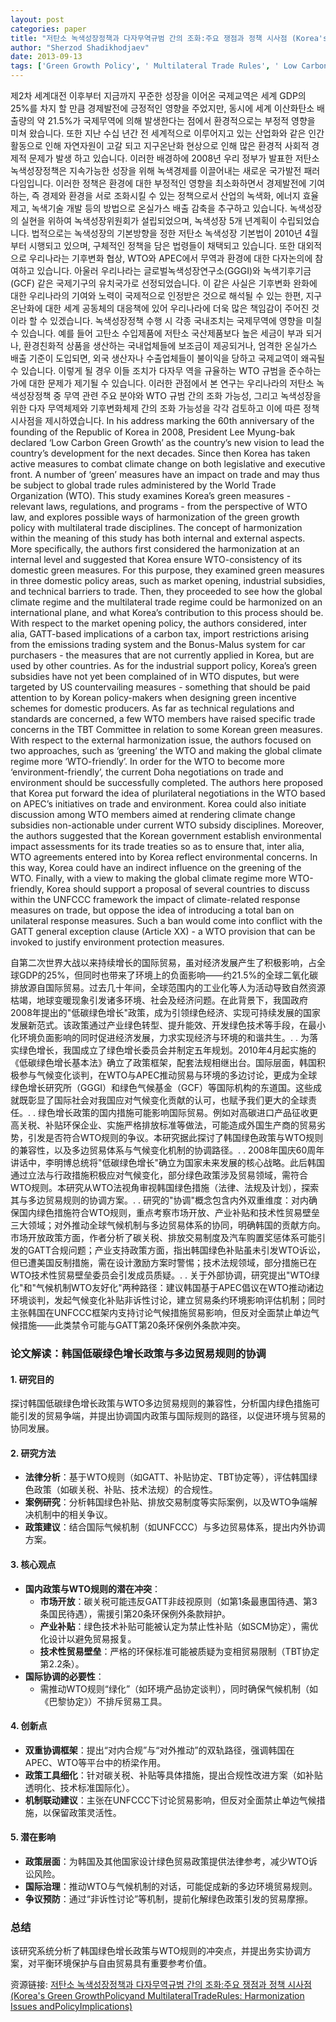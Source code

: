 ```yaml
---
layout: post
categories: paper
title: "저탄소 녹색성장정책과 다자무역규범 간의 조화:주요 쟁점과 정책 시사점 (Korea's Green GrowthPolicyand MultilateralTradeRules: Harmonization Issues andPolicyImplications)"
author: "Sherzod Shadikhodjaev"
date: 2013-09-13
tags: ['Green Growth Policy', ' Multilateral Trade Rules', ' Low Carbon Green Growth', ' Environment protection']
---
```


제2차 세계대전 이후부터 지금까지 꾸준한 성장을 이어온 국제교역은 세계 GDP의 25%를 차지 할 만큼 경제발전에 긍정적인 영향을 주었지만, 동시에 세계 이산화탄소 배출량의 약 21.5%가 국제무역에 의해 발생한다는 점에서 환경적으로는 부정적 영향을 미쳐 왔습니다. 또한 지난 수십 년간 전 세계적으로 이루어지고 있는 산업화와 같은 인간활동으로 인해 자연자원이 고갈 되고 지구온난화 현상으로 인해 많은 환경적 사회적 경제적 문제가 발생 하고 있습니다. 이러한 배경하에 2008년 우리 정부가 발표한 저탄소 녹색성장정책은 지속가능한 성장을 위해 녹색경제를 이끌어내는 새로운 국가발전 패러다임입니다. 이러한 정책은 환경에 대한 부정적인 영향을 최소화하면서 경제발전에 기여하는, 즉 경제와 환경을 서로 조화시킬 수 있는 정책으로서 산업의 녹색화, 에너지 효율 제고, 녹색기술 개발 등의 방법으로 온실가스 배출 감축을 추구하고 있습니다. 녹색성장의 실현을 위하여 녹색성장위원회가 설립되었으며, 녹색성장 5개 년계획이 수립되었습니다. 법적으로는 녹색성장의 기본방향을 정한 저탄소 녹색성장 기본법이 2010년 4월부터 시행되고 있으며, 구체적인 정책을 담은 법령들이 채택되고 있습니다. 또한 대외적으로 우리나라는 기후변화 협상, WTO와 APEC에서 무역과 환경에 대한 다자논의에 참여하고 있습니다. 아울러 우리나라는 글로벌녹색성장연구소(GGGI)와 녹색기후기금(GCF) 같은 국제기구의 유치국가로 선정되었습니다. 이 같은 사실은 기후변화 완화에 대한 우리나라의 기여와 노력이 국제적으로 인정받은 것으로 해석될 수 있는 한편, 지구온난화에 대한 세계 공동체의 대응책에 있어 우리나라에 더욱 많은 책임감이 주어진 것이라 할 수 있겠습니다. 녹색성장정책 수행 시 각종 국내조치는 국제무역에 영향을 미칠 수 있습니다. 예를 들어 고탄소 수입제품에 저탄소 국산제품보다 높은 세금이 부과 되거나, 환경친화적 상품을 생산하는 국내업체들에 보조금이 제공되거나, 엄격한 온실가스 배출 기준이 도입되면, 외국 생산자나 수출업체들이 불이익을 당하고 국제교역이 왜곡될 수 있습니다. 이렇게 될 경우 이들 조치가 다자무 역을 규율하는 WTO 규범을 준수하는가에 대한 문제가 제기될 수 있습니다. 이러한 관점에서 본 연구는 우리나라의 저탄소 녹색성장정책 중 무역 관련 주요 분야와 WTO 규범 간의 조화 가능성, 그리고 녹색성장을 위한 다자 무역체제와 기후변화체제 간의 조화 가능성을 각각 검토하고 이에 따른 정책 시사점을 제시하였습니다. In his address marking the 60th anniversary of the founding of the Republic of Korea in 2008, President Lee Myung-bak declared ‘Low Carbon Green Growth’ as the country’s new vision to lead the country’s development for the next decades. Since then Korea has taken active measures to combat climate change on both legislative and executive front. A number of ‘green’ measures have an impact on trade and may thus be subject to global trade rules administered by the World Trade Organization (WTO). This study examines Korea’s green measures - relevant laws, regulations, and programs - from the perspective of WTO law, and explores possible ways of harmonization of the green growth policy with multilateral trade disciplines. The concept of harmonization within the meaning of this study has both internal and external aspects. More specifically, the authors first considered the harmonization at an internal level and suggested that Korea ensure WTO-consistency of its domestic green measures. For this purpose, they examined green measures in three domestic policy areas, such as market opening, industrial subsidies, and technical barriers to trade. Then, they proceeded to see how the global climate regime and the multilateral trade regime could be harmonized on an international plane, and what Korea’s contribution to this process should be. With respect to the market opening policy, the authors considered, inter alia, GATT-based implications of a carbon tax, import restrictions arising from the emissions trading system and the Bonus-Malus system for car purchasers - the measures that are not currently applied in Korea, but are used by other countries. As for the industrial support policy, Korea’s green subsidies have not yet been complained of in WTO disputes, but were targeted by US countervailing measures - something that should be paid attention to by Korean policy-makers when designing green incentive schemes for domestic producers. As far as technical regulations and standards are concerned, a few WTO members have raised specific trade concerns in the TBT Committee in relation to some Korean green measures. With respect to the external harmonization issue, the authors focused on two approaches, such as ‘greening’ the WTO and making the global climate regime more ‘WTO-friendly’. In order for the WTO to become more ‘environment-friendly’, the current Doha negotiations on trade and environment should be successfully completed. The authors here proposed that Korea put forward the idea of plurilateral negotiations in the WTO based on APEC’s initiatives on trade and environment. Korea could also initiate discussion among WTO members aimed at rendering climate change subsidies non-actionable under current WTO subsidy disciplines. Moreover, the authors suggested that the Korean government establish environmental impact assessments for its trade treaties so as to ensure that, inter alia, WTO agreements entered into by Korea reflect environmental concerns. In this way, Korea could have an indirect influence on the greening of the WTO. Finally, with a view to making the global climate regime more WTO-friendly, Korea should support a proposal of several countries to discuss within the UNFCCC framework the impact of climate-related response measures on trade, but oppose the idea of introducing a total ban on unilateral response measures. Such a ban would come into conflict with the GATT general exception clause (Article XX) - a WTO provision that can be invoked to justify environment protection measures.

自第二次世界大战以来持续增长的国际贸易，虽对经济发展产生了积极影响，占全球GDP的25%，但同时也带来了环境上的负面影响——约21.5%的全球二氧化碳排放源自国际贸易。过去几十年间，全球范围内的工业化等人为活动导致自然资源枯竭，地球变暖现象引发诸多环境、社会及经济问题。在此背景下，我国政府2008年提出的"低碳绿色增长"政策，成为引领绿色经济、实现可持续发展的国家发展新范式。该政策通过产业绿色转型、提升能效、开发绿色技术等手段，在最小化环境负面影响的同时促进经济发展，力求实现经济与环境的和谐共生。. . 为落实绿色增长，我国成立了绿色增长委员会并制定五年规划。2010年4月起实施的《低碳绿色增长基本法》确立了政策框架，配套法规相继出台。国际层面，韩国积极参与气候变化谈判，在WTO与APEC推动贸易与环境的多边讨论，更成为全球绿色增长研究所（GGGI）和绿色气候基金（GCF）等国际机构的东道国。这些成就既彰显了国际社会对我国应对气候变化贡献的认可，也赋予我们更大的全球责任。. . 绿色增长政策的国内措施可能影响国际贸易。例如对高碳进口产品征收更高关税、补贴环保企业、实施严格排放标准等做法，可能造成外国生产商的贸易劣势，引发是否符合WTO规则的争议。本研究据此探讨了韩国绿色政策与WTO规则的兼容性，以及多边贸易体系与气候变化机制的协调路径。. . 2008年国庆60周年讲话中，李明博总统将"低碳绿色增长"确立为国家未来发展的核心战略。此后韩国通过立法与行政措施积极应对气候变化，部分绿色政策涉及贸易领域，需符合WTO规则。本研究从WTO法视角审视韩国绿色措施（法律、法规及计划），探索其与多边贸易规则的协调方案。. . 研究的"协调"概念包含内外双重维度：对内确保国内绿色措施符合WTO规则，重点考察市场开放、产业补贴和技术性贸易壁垒三大领域；对外推动全球气候机制与多边贸易体系的协同，明确韩国的贡献方向。市场开放政策方面，作者分析了碳关税、排放交易制度及汽车购置奖惩体系可能引发的GATT合规问题；产业支持政策方面，指出韩国绿色补贴虽未引发WTO诉讼，但已遭美国反制措施，需在设计激励方案时警惕；技术法规领域，部分措施已在WTO技术性贸易壁垒委员会引发成员质疑。. . 关于外部协调，研究提出"WTO绿化"和"气候机制WTO友好化"两种路径：建议韩国基于APEC倡议在WTO推动诸边环境谈判，发起气候变化补贴非诉性讨论，建立贸易条约环境影响评估机制；同时主张韩国在UNFCCC框架内支持讨论气候措施贸易影响，但反对全面禁止单边气候措施——此类禁令可能与GATT第20条环保例外条款冲突。

### **论文解读：韩国低碳绿色增长政策与多边贸易规则的协调**  

#### **1. 研究目的**  
探讨韩国低碳绿色增长政策与WTO多边贸易规则的兼容性，分析国内绿色措施可能引发的贸易争端，并提出协调国内政策与国际规则的路径，以促进环境与贸易的协同发展。  

#### **2. 研究方法**  
- **法律分析**：基于WTO规则（如GATT、补贴协定、TBT协定等），评估韩国绿色政策（如碳关税、补贴、技术法规）的合规性。  
- **案例研究**：分析韩国绿色补贴、排放交易制度等实际案例，以及WTO争端解决机制中的相关争议。  
- **政策建议**：结合国际气候机制（如UNFCCC）与多边贸易体系，提出内外协调方案。  

#### **3. 核心观点**  
- **国内政策与WTO规则的潜在冲突**：  
  - **市场开放**：碳关税可能违反GATT非歧视原则（如第1条最惠国待遇、第3条国民待遇），需援引第20条环保例外条款辩护。  
  - **产业补贴**：绿色技术补贴可能被认定为禁止性补贴（如SCM协定），需优化设计以避免贸易报复。  
  - **技术性贸易壁垒**：严格的环保标准可能被质疑为变相贸易限制（TBT协定第2.2条）。  
- **国际协调的必要性**：  
  - 需推动WTO规则“绿化”（如环境产品协定谈判），同时确保气候机制（如《巴黎协定》）不排斥贸易工具。  

#### **4. 创新点**  
- **双重协调框架**：提出“对内合规”与“对外推动”的双轨路径，强调韩国在APEC、WTO等平台中的桥梁作用。  
- **政策工具细化**：针对碳关税、补贴等具体措施，提出合规性改进方案（如补贴透明化、技术标准国际化）。  
- **机制联动建议**：主张在UNFCCC下讨论贸易影响，但反对全面禁止单边气候措施，以保留政策灵活性。  

#### **5. 潜在影响**  
- **政策层面**：为韩国及其他国家设计绿色贸易政策提供法律参考，减少WTO诉讼风险。  
- **国际治理**：推动WTO与气候机制的对话，可能促成新的多边环境贸易规则。  
- **争议预防**：通过“非诉性讨论”等机制，提前化解绿色政策引发的贸易摩擦。  

### **总结**  
该研究系统分析了韩国绿色增长政策与WTO规则的冲突点，并提出务实协调方案，对平衡环境保护与自由贸易具有重要参考价值。

资源链接: [저탄소 녹색성장정책과 다자무역규범 간의 조화:주요 쟁점과 정책 시사점 (Korea's Green GrowthPolicyand MultilateralTradeRules: Harmonization Issues andPolicyImplications)](https://papers.ssrn.com/sol3/papers.cfm?abstract_id=2317802)
